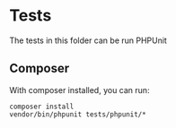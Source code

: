 # Tests

The tests in this folder can be run PHPUnit

## Composer

With composer installed, you can run:

    composer install
    vendor/bin/phpunit tests/phpunit/*
